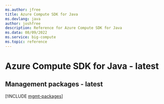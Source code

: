 ```yaml
---
ms.author: jfree
title: Azure Compute SDK for Java
ms.devlang: java
author: joshfree
description: Reference for Azure Compute SDK for Java
ms.data: 08/09/2022
ms.service: big-compute
ms.topic: reference
---
```

# Azure Compute SDK for Java - latest

## Management packages - latest
[!INCLUDE [mgmt-packages](compute-mgmt-index.md)]